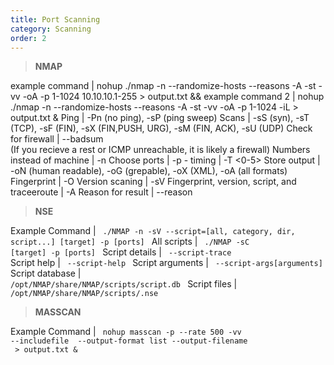 ```yaml
---
title: Port Scanning
category: Scanning
order: 2
---
```


> **NMAP**

example command | nohup ./nmap -n --randomize-hosts --reasons -A -st -vv -oA <output file> -p 1-1024 10.10.10.1-255 > output.txt &&
example command 2 | nohup ./nmap -n --randomize-hosts --reasons -A -st -vv -oA <output file> -p 1-1024 -iL <hostlist>  > output.txt &
Ping | -Pn (no ping), -sP (ping sweep)
Scans | -sS (syn), -sT (TCP), -sF (FIN), -sX (FIN,PUSH, URG), -sM (FIN, ACK), -sU (UDP)
Check for firewall | --badsum <br> (If you recieve a rest or ICMP unreachable, it is likely a firewall)
Numbers instead of machine | -n
Choose ports | -p <start>-<end>
timing | -T <0-5>
Store output | -oN (human readable), -oG (grepable), -oX (XML), -oA (all formats)
Fingerprint | -O
Version scaning | -sV
Fingerprint, version, script, and traceeroute | -A
Reason for result | --reason

> **NSE**

Example Command | <code> ./NMAP -n -sV --script=[all, category, dir, script...] [target] -p [ports] </code>
All scripts  | <code> ./NMAP -sC [target] -p [ports] </code>
Script details | <code> --script-trace </code>
Script help | <code> --script-help </code>
Script arguments | <code> --script-args[arguments] </code>
Script database | <code> /opt/NMAP/share/NMAP/scripts/script.db </code>
Script files | <code> /opt/NMAP/share/NMAP/scripts/<name>.nse </code>

> **MASSCAN**

Example Command | <code> nohup masscan -p<ports> --rate 500 -vv --includefile <host list> --output-format list --output-filename <outputfile> > output.txt & </code>




